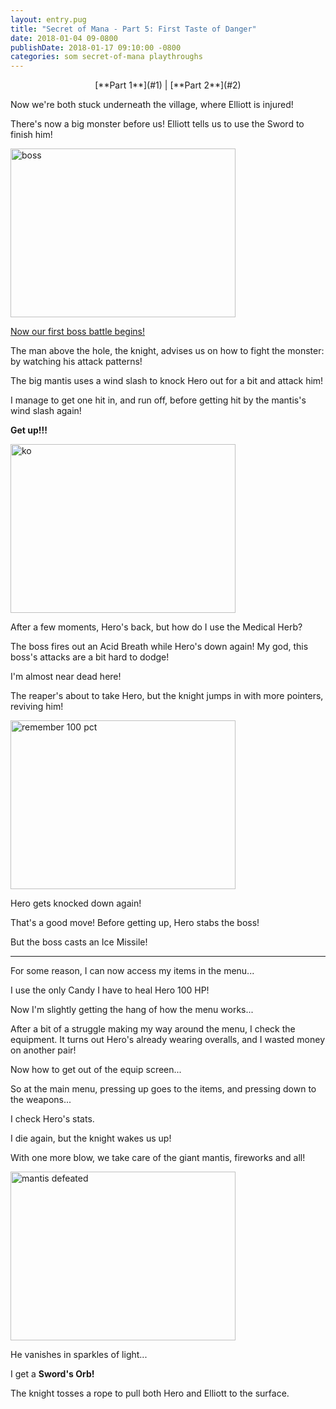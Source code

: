```yaml
---
layout: entry.pug
title: "Secret of Mana - Part 5: First Taste of Danger"
date: 2018-01-04 09-0800
publishDate: 2018-01-17 09:10:00 -0800
categories: som secret-of-mana playthroughs
---
```


<p style="text-align: center;">[**Part 1**](#1) | [**Part 2**](#2)</p>

<a name="1"></a>

Now we're both stuck underneath the village, where Elliott is injured!

There's now a big monster before us! Elliott tells us to use the Sword to finish him!

<img src="https://i.imgur.com/2AuSqRT.png" alt="boss" width="360" height="270" />

<a href="https://youtu.be/wdIyxSVtPek">Now our first boss battle begins!</a>

The man above the hole, the knight, advises us on how to fight the monster: by watching his attack patterns!

The big mantis uses a wind slash to knock Hero out for a bit and attack him!

I manage to get one hit in, and run off, before getting hit by the mantis's wind slash again!

**Get up!!!**

<img src="https://i.imgur.com/IKieQb2.png" alt="ko" width="360" height="270" />

After a few moments, Hero's back, but how do I use the Medical Herb?

The boss fires out an Acid Breath while Hero's down again! My god, this boss's attacks are a bit hard to dodge!

I'm almost near dead here!

The reaper's about to take Hero, but the knight jumps in with more pointers, reviving him!

<img src="https://i.imgur.com/XdFYBRS.png" alt="remember 100 pct" width="360" height="270" />

Hero gets knocked down again!

That's a good move! Before getting up, Hero stabs the boss!

But the boss casts an Ice Missile!

<a name="2"></a>

---

For some reason, I can now access my items in the menu...

I use the only Candy I have to heal Hero 100 HP!

Now I'm slightly getting the hang of how the menu works...

After a bit of a struggle making my way around the menu, I check the equipment. It turns out Hero's already wearing overalls, and I wasted money on another pair!

Now how to get out of the equip screen...

So at the main menu, pressing up goes to the items, and pressing down to the weapons...

I check Hero's stats.

I die again, but the knight wakes us up!

With one more blow, we take care of the giant mantis, fireworks and all!

<img src="https://i.imgur.com/hNzHZ09.png" alt="mantis defeated" width="360" height="270" />

He vanishes in sparkles of light...

I get a **Sword's Orb!**

The knight tosses a rope to pull both Hero and Elliott to the surface.